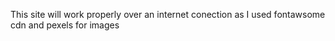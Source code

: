 This site will work properly over an internet conection as I used fontawsome cdn
and pexels for images
